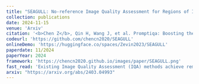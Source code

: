 ```yaml
---
title: "SEAGULL: No-reference Image Quality Assessment for Regions of Interest via Vision-Language Instruction Tuning"
collection: publications
date: 2024-11-15
venue: 'Arxiv'
citation: '<b>Chen Z</b>, Qin H, Wang J, et al. Promptiqa: Boosting the performance and generalization for no-reference image quality assessment via prompts[C]//European Conference on Computer Vision. Springer, Cham, 2025: 247-264.'
codeurl: 'https://github.com/chencn2020/SEAGULL'
onlineDemo: 'https://huggingface.co/spaces/Zevin2023/SEAGULL'
paperdate: 11/2024
paperYear: 2024
framework: 'https://chencn2020.github.io/images/paper/SEAGULL.png'
fast_read: 'Existing Image Quality Assessment (IQA) methods achieve remarkable success in analyzing quality for overall image, but few works explore quality analysis for Regions of Interest (ROIs). The quality analysis of ROIs can provide fine-grained guidance for image quality improvement and is crucial for scenarios focusing on region-level quality. This paper proposes a novel network, SEAGULL, which can SEe and Assess ROIs quality with GUidance from a Large vision-Language model. SEAGULL incorporates a vision-language model (VLM), masks generated by Segment Anything Model (SAM) to specify ROIs, and a meticulously designed Mask-based Feature Extractor (MFE) to extract global and local tokens for specified ROIs, enabling accurate fine-grained IQA for ROIs. Moreover, this paper constructs two ROI-based IQA datasets, SEAGULL-100w and SEAGULL-3k, for training and evaluating ROI-based IQA. SEAGULL-100w comprises about 100w synthetic distortion images with 33 million ROIs for pre-training to improve the model's ability of regional quality perception, and SEAGULL-3k contains about 3k authentic distortion ROIs to enhance the model's ability to perceive real world distortions. After pre-training on SEAGULL-100w and fine-tuning on SEAGULL-3k, SEAGULL shows remarkable performance on fine-grained ROI quality assessment. '
arxiv: "https://arxiv.org/abs/2403.04993"
---
```

